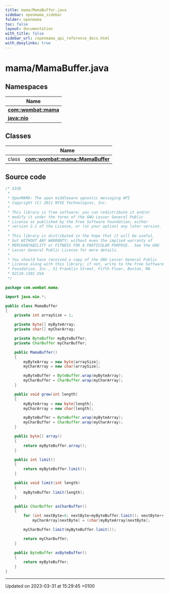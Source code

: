 ```yaml
---
title: mama/MamaBuffer.java
sidebar: openmama_sidebar
folder: openmama
toc: false
layout: documentation
with_title: false
sidebar_url: /openmama_api_reference_docs.html
with_doxylinks: true
---
```


# mama/MamaBuffer.java



## Namespaces

| Name           |
| -------------- |
| **[com::wombat::mama](namespacecom_1_1wombat_1_1mama.html)**  |
| **[java::nio](namespacejava_1_1nio.html)**  |

## Classes

|                | Name           |
| -------------- | -------------- |
| class | **[com::wombat::mama::MamaBuffer](classcom_1_1wombat_1_1mama_1_1MamaBuffer.html)**  |




## Source code

```java
/* $Id$
 *
 * OpenMAMA: The open middleware agnostic messaging API
 * Copyright (C) 2011 NYSE Technologies, Inc.
 *
 * This library is free software; you can redistribute it and/or
 * modify it under the terms of the GNU Lesser General Public
 * License as published by the Free Software Foundation; either
 * version 2.1 of the License, or (at your option) any later version.
 *
 * This library is distributed in the hope that it will be useful,
 * but WITHOUT ANY WARRANTY; without even the implied warranty of
 * MERCHANTABILITY or FITNESS FOR A PARTICULAR PURPOSE.  See the GNU
 * Lesser General Public License for more details.
 *
 * You should have received a copy of the GNU Lesser General Public
 * License along with this library; if not, write to the Free Software
 * Foundation, Inc., 51 Franklin Street, Fifth Floor, Boston, MA
 * 02110-1301 USA
 */

package com.wombat.mama;

import java.nio.*;

public class MamaBuffer
{
    private int arraySize = 1;

    private byte[] myByteArray;
    private char[] myCharArray;

    private ByteBuffer myByteBuffer;
    private CharBuffer myCharBuffer;

    public MamaBuffer()
    {
        myByteArray = new byte[arraySize];
        myCharArray = new char[arraySize];

        myByteBuffer = ByteBuffer.wrap(myByteArray);
        myCharBuffer = CharBuffer.wrap(myCharArray);
    }

    public void grow(int length)
    {
        myByteArray = new byte[length];
        myCharArray = new char[length];

        myByteBuffer = ByteBuffer.wrap(myByteArray);
        myCharBuffer = CharBuffer.wrap(myCharArray);
    }

    public byte[] array()
    {
        return myByteBuffer.array();
    }

    public int limit()
    {
        return myByteBuffer.limit();
    }

    public void limit(int length)
    {
        myByteBuffer.limit(length);
    }

    public CharBuffer asCharBuffer()
    {
        for (int nextByte=0; nextByte<myByteBuffer.limit(); nextByte++)
            myCharArray[nextByte] = (char)myByteArray[nextByte];

        myCharBuffer.limit(myByteBuffer.limit());

        return myCharBuffer;
    }

    public ByteBuffer asByteBuffer()
    {
        return myByteBuffer;
    }
}
```


-------------------------------

Updated on 2023-03-31 at 15:29:45 +0100
